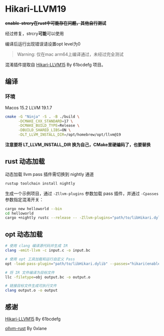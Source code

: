 # Hikari-LLVM19

~~**enable-strcry在rust中可能存在问题，其他自行测试**~~

经过修复，strcry**可能**可以使用

编译后运行出现错误请设置opt level为0


> Warning: 仅在mac arm64上编译通过，未经过完全测试

混淆插件提取自 [Hikari-LLVM15](https://github.com/61bcdefg/Hikari-LLVM15) By 61bcdefg 项目。

## 编译

### 环境
Macos 15.2
LLVM 19.1.7

```bash
cmake -G "Ninja" -S . -B ./build \
      -DCMAKE_CXX_STANDARD=17 \
      -DCMAKE_BUILD_TYPE=Release \
      -DBUILD_SHARED_LIBS=ON \
      -DLT_LLVM_INSTALL_DIR=/opt/homebrew/opt/llvm@19
```
**注意要将 LT_LLVM_INSTALL_DIR 换为自己，CMake里硬编码了，也要替换**

## rust 动态加载

动态加载 llvm pass 插件需切换到 nightly 通道

```bash
rustup toolchain install nightly
```

生成一个示例项目，通过 `-Zllvm-plugins` 参数加载 pass 插件，并通过 `-Cpasses` 参数指定混淆开关：

```bash
cargo new helloworld --bin
cd helloworld
cargo +nightly rustc --release -- -Zllvm-plugins="path/to/libHikari.dylib" -Cpasses="hikari(enable-fco,enable-strcry)..."
```

## opt 动态加载

```bash
# 使用 clang 编译源代码并生成 IR
clang -emit-llvm -c input.c -o input.bc

# 使用 opt 工具加载和运行自定义 Pass
opt -load-pass-plugin="path/to/libHikari.dylib" --passes="hikari(enable-fco,enable-strcry)..." input.bc -o output.bc

# 将 IR 文件编译为目标文件
llc -filetype=obj output.bc -o output.o

# 链接目标文件生成可执行文件
clang output.o -o output
```

## 感谢
[Hikari-LLVM15](https://github.com/61bcdefg/Hikari-LLVM15) By 61bcdefg

[ollvm-rust](https://github.com/0xlane/ollvm-rust) By 0xlane

